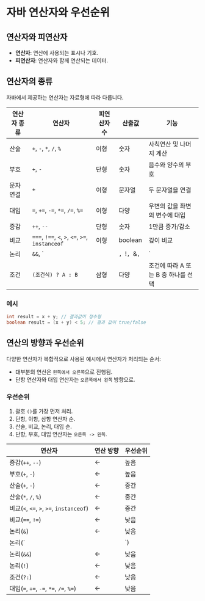 
# 자바 연산자와 우선순위

## 연산자와 피연산자
- **연산자**: 연산에 사용되는 표시나 기호.
- **피연산자**: 연산자와 함께 연산되는 데이터.

## 연산자의 종류
자바에서 제공하는 연산자는 자료형에 따라 다릅니다.

| 연산자 종류 | 연산자                                    | 피연산자 수 | 산출값  | 기능                                     |
|--------------|-------------------------------------------|--------------|---------|------------------------------------------|
| 산술         | `+`, `-`, `*`, `/`, `%`                   | 이형         | 숫자    | 사칙연산 및 나머지 계산                   |
| 부호         | `+`, `-`                                  | 단형         | 숫자    | 음수와 양수의 부호                       |
| 문자 연결    | `+`                                       | 이형         | 문자열  | 두 문자열을 연결                         |
| 대입         | `=`, `+=`, `-=`, `*=`, `/=`, `%=`         | 이형         | 다양    | 우변의 값을 좌변의 변수에 대입            |
| 증감         | `++`, `--`                                | 단형         | 숫자    | 1만큼 증가/감소                          |
| 비교         | `===`, `!==`, `<`, `>`, `<=`, `>=`, `instanceof` | 이형 | boolean | 깊이 비교                                 |
| 논리         | `&&`, `||`, `!`, `&`, `|`                | 단형         | boolean | 논리 연산                                |
| 조건         | `(조건식) ? A : B`                        | 삼형         | 다양    | 조건에 따라 A 또는 B 중 하나를 선택      |

### 예시
```java
int result = x + y; // 결과값이 정수형
boolean result = (x + y) < 5; // 결과 값이 true/false
```

## 연산의 방향과 우선순위
다양한 연산자가 복합적으로 사용된 예시에서 연산자가 처리되는 순서:
- 대부분의 연산은 `왼쪽에서 오른쪽`으로 진행됨.
- 단항 연산자와 대입 연산자는 `오른쪽에서 왼쪽` 방향으로.

### 우선순위
1. 괄호 `()`를 가장 먼저 처리.
2. 단항, 이항, 삼항 연산자 순.
3. 산술, 비교, 논리, 대입 순.
4. 단항, 부호, 대입 연산자는 `오른쪽 -> 왼쪽`.

| 연산자                                | 연산 방향 | 우선순위 |
|---------------------------------------|-----------|----------|
| 증감(`++`, `--`)                      | ←         | 높음     |
| 부호(`+`, `-`)                        | ←         | 높음     |
| 산술(`+`, `-`)                        | ←         | 중간     |
| 산술(`*`, `/`, `%`)                   | ←         | 중간     |
| 비교(`<`, `<=`, `>`, `>=`, `instanceof`) | ←         | 중간     |
| 비교(`==`, `!=`)                      | ←         | 낮음     |
| 논리(`&`)                             | ←         | 낮음     |
| 논리(`||`)                            | ←         | 낮음     |
| 논리(`&&`)                            | ←         | 낮음     |
| 논리(`!`)                             | ←         | 낮음     |
| 조건(`?:`)                            | ←         | 낮음     |
| 대입(`=`, `+=`, `-=`, `*=`, `/=`, `%=`) | ←         | 낮음     |
```
